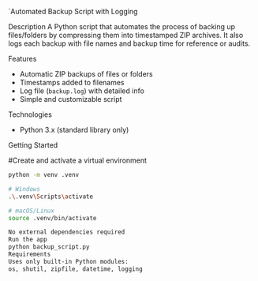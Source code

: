 `Automated Backup Script with Logging


Description
A Python script that automates the process of backing up files/folders by compressing them into timestamped ZIP archives. It also logs each backup with file names and backup time for reference or audits.

Features
- Automatic ZIP backups of files or folders
- Timestamps added to filenames
- Log file (`backup.log`) with detailed info
- Simple and customizable script


Technologies
- Python 3.x (standard library only)


Getting Started

#Create and activate a virtual environment
```bash
python -m venv .venv

# Windows
.\.venv\Scripts\activate

# macOS/Linux
source .venv/bin/activate

No external dependencies required
Run the app
python backup_script.py
Requirements
Uses only built-in Python modules:
os, shutil, zipfile, datetime, logging

